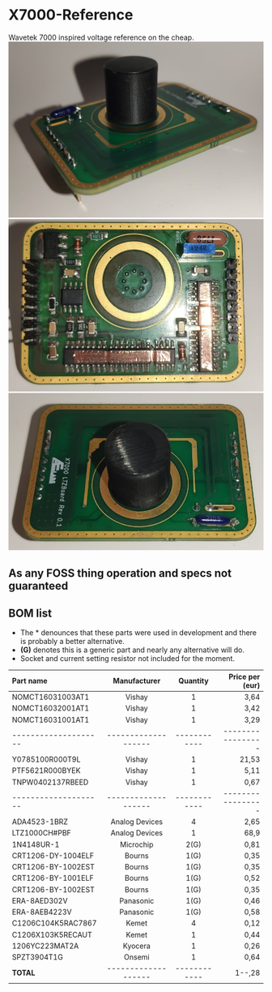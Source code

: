 # X7000-Reference
Wavetek 7000 inspired voltage reference on the cheap.
![Refpic1](/img/a.jpg) ![Refpicé](/img/b.jpg) ![Refpic3](/img/c.jpg)

## As any FOSS thing operation and specs not guaranteed
## BOM list
-  The * denounces that these parts were used in development and there is probably a better alternative.
-  **(G)** denotes this is a generic part and nearly any alternative will do.
-  Socket and current setting resistor not included for the moment.

| Part name          | Manufacturer      | Quantity   | Price per (eur) |
|:-------------------|:-----------------:|:----------:|----------------:|
| NOMCT16031003AT1   | Vishay            |     1      |      3,64       |
| NOMCT16032001AT1   | Vishay            |     1      |      3,42       |
| NOMCT16031001AT1   | Vishay            |     1      |      3,29       |
|--------------------|-------------------|------------|-----------------|
| Y0785100R000T9L    | Vishay            |     1      |      21,53      | Can also be 120 for less drift with more noise, but TComp needs changed
| PTF5621R000BYEK    | Vishay            |     1      |      5,11       | (or better more satble resistor) TComp
| TNPW0402137RBEED   | Vishay            |     1      |      0,67       | TComp trim to 18,18 Ohm
|--------------------|-------------------|------------|-----------------|
| ADA4523-1BRZ       | Analog Devices    |     4      |      2,65       |
| LTZ1000CH#PBF      | Analog Devices    |     1      |      68,9       | Or LTZ1000ACH#PBF or ADR (untested)
| 1N4148UR-1         | Microchip         |     2(G)   |      0,81       |
| CRT1206-DY-1004ELF | Bourns            |     1(G)   |      0,35       |
| CRT1206-BY-1002EST | Bourns            |     1(G)   |      0,35       |
| CRT1206-BY-1001ELF | Bourns            |     1(G)   |      0,52       |
| CRT1206-BY-1002EST | Bourns            |     1(G)   |      0,35       |
| ERA-8AED302V       | Panasonic         |     1(G)   |      0,46       |
| ERA-8AEB4223V      | Panasonic         |     1(G)   |      0,58       |
| C1206C104K5RAC7867 | Kemet             |      4     |      0,12       |
| C1206X103K5RECAUT  | Kemet             |      1     |      0,44       |
| 1206YC223MAT2A     | Kyocera           |      1     |      0,26       |
| SPZT3904T1G        | Onsemi            |      1     |      0,64       |
| **TOTAL**          |-------------------|------------|      1--,28     |

